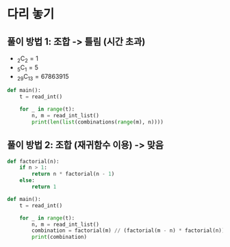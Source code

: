# 다리 놓기

## 풀이 방법 1: 조합 -> 틀림 (시간 초과)

- $_{2}\mathrm{C}_{2} = 1$
- $_{5}\mathrm{C}_{1} = 5$
- $_{29}\mathrm{C}_{13} = 67863915$

```py
def main():
    t = read_int()

    for _ in range(t):
        n, m = read_int_list()
        print(len(list(combinations(range(m), n))))
```

## 풀이 방법 2: 조합 (재귀함수 이용) -> 맞음

```py
def factorial(n):
    if n > 1:
        return n * factorial(n - 1)
    else:
        return 1

def main():
    t = read_int()

    for _ in range(t):
        n, m = read_int_list()
        combination = factorial(m) // (factorial(m - n) * factorial(n))
        print(combination)
```
